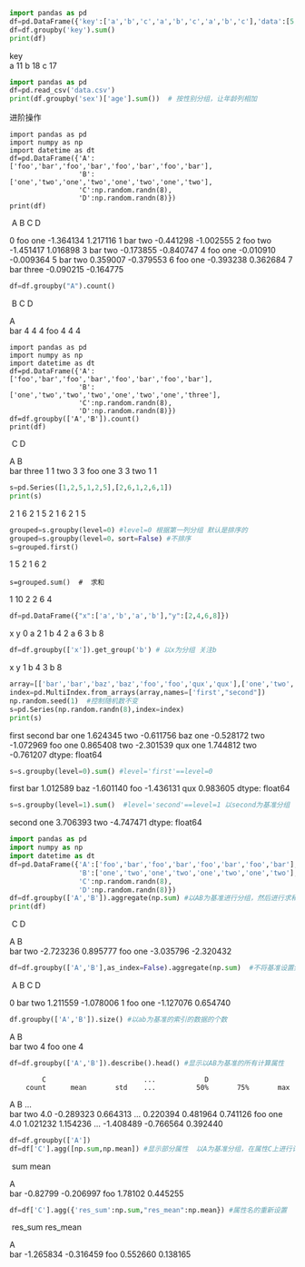 ```python
import pandas as pd
df=pd.DataFrame({'key':['a','b','c','a','b','c','a','b','c'],'data':[5,3,1,5,7,7,1,8,9]})
df=df.groupby('key').sum()
print(df)
```

key      
a      11
b      18
c      17

```python
import pandas as pd
df=pd.read_csv('data.csv')
print(df.groupby('sex')['age'].sum())  # 按性别分组，让年龄列相加
```

进阶操作

```
import pandas as pd
import numpy as np
import datetime as dt
df=pd.DataFrame({'A':['foo','bar','foo','bar','foo','bar','foo','bar'],
                 'B':['one','two','one','two','one','two','one','two'],
                 'C':np.random.randn(8),
                 'D':np.random.randn(8)})
print(df)
```



​	A     B		C 				D

0  foo    one -1.364134  1.217116
1  bar    two -0.441298 -1.002555
2  foo    two -1.451417  1.016898
3  bar    two -0.173855 -0.840747
4  foo    one -0.010910 -0.009364
5  bar    two  0.359007 -0.379553
6  foo    one -0.393238  0.362684
7  bar  three -0.090215 -0.164775

```python
df=df.groupby("A").count()
```

​	 B  C  D

A           
bar  4  4  4
foo  4  4  4

```
import pandas as pd
import numpy as np
import datetime as dt
df=pd.DataFrame({'A':['foo','bar','foo','bar','foo','bar','foo','bar'],
                 'B':['one','two','two','two','one','two','one','three'],
                 'C':np.random.randn(8),
                 'D':np.random.randn(8)})
df=df.groupby(['A','B']).count()
print(df)
```

​		         C  D

A   B          
bar three   1  1
      two    3  3
foo one      3  3
       two    1  1

```python
s=pd.Series([1,2,5,1,2,5],[2,6,1,2,6,1])
print(s)
```

2    1
6    2
1    5
2    1
6    2
1    5

```python
grouped=s.groupby(level=0) #level=0 根据第一列分组 默认是排序的
grouped=s.groupby(level=0，sort=False) #不排序
s=grouped.first() 
```

1    5
2    1
6    2

```
s=grouped.sum()  #  求和
```

1    10
2     2
6     4

```python
df=pd.DataFrame({"x":['a','b','a','b'],"y":[2,4,6,8]})
```

   x  y
0  a  2
1  b  4
2  a  6
3  b  8

```python
df=df.groupby(['x']).get_group('b') # 以x为分组 关注b
```

   x  y
1  b  4
3  b  8

```python
array=[['bar','bar','baz','baz','foo','foo','qux','qux'],['one','two','one','two','one','two','one','two']]
index=pd.MultiIndex.from_arrays(array,names=['first',"second"])
np.random.seed(1)  #控制随机数不变
s=pd.Series(np.random.randn(8),index=index)
print(s)
```

first  second
bar    one       1.624345
       two      -0.611756
baz    one      -0.528172
       two      -1.072969
foo    one       0.865408
       two      -2.301539
qux    one       1.744812
       two      -0.761207
dtype: float64

```python
s=s.groupby(level=0).sum() #level='first'==level=0
```

first
bar    1.012589
baz   -1.601140
foo   -1.436131
qux    0.983605
dtype: float64

```python
s=s.groupby(level=1).sum()  #level='second'==level=1 以second为基准分组
```

second
one    3.706393
two   -4.747471
dtype: float64

```python
import pandas as pd
import numpy as np
import datetime as dt
df=pd.DataFrame({'A':['foo','bar','foo','bar','foo','bar','foo','bar'],
                 'B':['one','two','one','two','one','two','one','two'],
                 'C':np.random.randn(8),
                 'D':np.random.randn(8)})
df=df.groupby(['A','B']).aggregate(np.sum) #以AB为基准进行分组，然后进行求和
print(df) 
```

​				 C         D

A   B                      
bar two -2.723236  0.895777
foo one -3.035796 -2.320432

```python
df=df.groupby(['A','B'],as_index=False).aggregate(np.sum)  #不将基准设置索引
```

​		 A    B         C         D

0  bar  two  1.211559 -1.078006
1  foo  one -1.127076  0.654740

```python
df.groupby(['A','B']).size() #以ab为基准的索引的数据的个数
```

A    B  
bar  two    4
foo  one    4

```python
df=df.groupby(['A','B']).describe().head() #显示以AB为基准的所有计算属性
```

            C                        ...            D                    
        count      mean       std    ...          50%       75%       max
A   B                                ...                                 
bar two   4.0 -0.289323  0.664313    ...     0.220394  0.481964  0.741126
foo one   4.0  1.021232  1.154236    ...    -1.408489 -0.766564  0.392440



```python
df=df.groupby(['A']) 
df=df['C'].agg([np.sum,np.mean]) #显示部分属性  以A为基准分组，在属性C上进行计算属性的操作
```

​	    sum      mean

A                     
bar -0.82799 -0.206997
foo  1.78102  0.445255

```python
df=df['C'].agg({'res_sum':np.sum,"res_mean":np.mean}) #属性名的重新设置
```

​	  res_sum  res_mean

A                      
bar -1.265834 -0.316459
foo  0.552660  0.138165